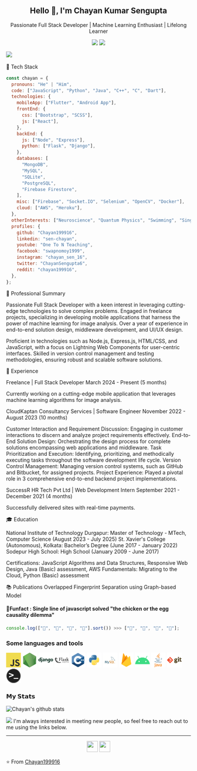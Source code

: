 <h2 align="center">Hello 👋, I'm Chayan Kumar Sengupta</h2>
<p align="center">
  Passionate Full Stack Developer | Machine Learning Enthusiast | Lifelong Learner
</p>
<p align="center">
  <a href="https://www.linkedin.com/in/sen-chayan"><img src="https://img.shields.io/badge/-chayan-blue?style=flat-square&logo=Linkedin&logoColor=white&link=https://www.linkedin.com/in/sen-chayan"></a>
  <a href="https://github.com/Chayan199916"><img src="https://img.shields.io/github/followers/Chayan199916?label=Follow&style=social"></a>
</p>
<img src="https://media.giphy.com/media/VgCDAzcKvsR6OM0uWg/giphy.gif" width="50">

🧰 Tech Stack

```javascript
const chayan = {
  pronouns: "He" | "Him",
  code: ["JavaScript", "Python", "Java", "C++", "C", "Dart"],
  technologies: {
    mobileApp: ["Flutter", "Android App"],
    frontEnd: {
      css: ["Bootstrap", "SCSS"],
      js: ["React"],
    },
    backEnd: {
      js: ["Node", "Express"],
      python: ["Flask", "Django"],
    },
    databases: [
      "MongoDB",
      "MySQL",
      "SQLite",
      "PostgreSQL",
      "Firebase Firestore",
    ],
    misc: ["Firebase", "Socket.IO", "Selenium", "OpenCV", "Docker"],
    cloud: ["AWS", "Heroku"],
  },
  otherInterests: ["Neuroscience", "Quantum Physics", "Swimming", "Singing"],
  profiles: {
    github: "Chayan199916",
    linkedin: "sen-chayan",
    youtube: "One To N Teaching",
    facebook: "swapnomoy1999",
    instagram: "chayan_sen_16",
    twitter: "ChayanSengupta6",
    reddit: "chayan199916",
  },
};
```

📝 Professional Summary

Passionate Full Stack Developer with a keen interest in leveraging cutting-edge technologies to solve complex problems. Engaged in freelance projects, specializing in developing mobile applications that harness the power of machine learning for image analysis. Over a year of experience in end-to-end solution design, middleware development, and UI/UX design.

Proficient in technologies such as Node.js, Express.js, HTML/CSS, and JavaScript, with a focus on Lightning Web Components for user-centric interfaces. Skilled in version control management and testing methodologies, ensuring robust and scalable software solutions.

💼 Experience

Freelance | Full Stack Developer
March 2024 - Present (5 months)

Currently working on a cutting-edge mobile application that leverages machine learning algorithms for image analysis.

CloudKaptan Consultancy Services | Software Engineer
November 2022 - August 2023 (10 months)

Customer Interaction and Requirement Discussion: Engaging in customer interactions to discern and analyze project requirements effectively.
End-to-End Solution Design: Orchestrating the design process for complete solutions encompassing web applications and middleware.
Task Prioritization and Execution: Identifying, prioritizing, and methodically executing tasks throughout the software development life cycle.
Version Control Management: Managing version control systems, such as GitHub and Bitbucket, for assigned projects.
Project Experience: Played a pivotal role in 3 comprehensive end-to-end backend project implementations.

SuccessR HR Tech Pvt Ltd | Web Development Intern
September 2021 - December 2021 (4 months)

Successfully delivered sites with real-time payments.

🎓 Education

National Institute of Technology Durgapur: Master of Technology - MTech, Computer Science (August 2023 - July 2025)
St. Xavier's College (Autonomous), Kolkata: Bachelor’s Degree (June 2017 - January 2022)
Sodepur High School: High School (January 2009 - June 2017)

Certifications: JavaScript Algorithms and Data Structures, Responsive Web Design, Java (Basic) assessment, AWS Fundamentals: Migrating to the Cloud, Python (Basic) assessment

📚 Publications
Overlapped Fingerprint Separation using Graph-based Model

#### 🌟Funfact : Single line of javascript solved "the chicken or the egg causality dilemma"

```javascript
console.log(["🥚", "🐣", "🐥", "🐔"].sort()) >>> ["🐔", "🐣", "🐥", "🥚"];
```

### Some languages and tools

<code><img height="40" src="https://raw.githubusercontent.com/github/explore/80688e429a7d4ef2fca1e82350fe8e3517d3494d/topics/javascript/javascript.png"></code>
<code><img height="40" src="https://raw.githubusercontent.com/github/explore/80688e429a7d4ef2fca1e82350fe8e3517d3494d/topics/nodejs/nodejs.png"></code>
<code><img height="40" src="https://raw.githubusercontent.com/github/explore/80688e429a7d4ef2fca1e82350fe8e3517d3494d/topics/django/django.png"></code>
<code><img height="40" src="https://raw.githubusercontent.com/github/explore/80688e429a7d4ef2fca1e82350fe8e3517d3494d/topics/flask/flask.png"></code>
<code><img height="40" src="https://raw.githubusercontent.com/github/explore/80688e429a7d4ef2fca1e82350fe8e3517d3494d/topics/cpp/cpp.png"></code>
<code><img height="40" src="https://raw.githubusercontent.com/github/explore/80688e429a7d4ef2fca1e82350fe8e3517d3494d/topics/python/python.png"></code>
<code><img height="40" src="https://raw.githubusercontent.com/github/explore/80688e429a7d4ef2fca1e82350fe8e3517d3494d/topics/mysql/mysql.png"></code>
<code><img height="40" src="https://raw.githubusercontent.com/github/explore/80688e429a7d4ef2fca1e82350fe8e3517d3494d/topics/firebase/firebase.png"></code>
<code><img height="40" src="https://raw.githubusercontent.com/github/explore/80688e429a7d4ef2fca1e82350fe8e3517d3494d/topics/android/android.png"></code>
<code><img height="40" src="https://raw.githubusercontent.com/github/explore/80688e429a7d4ef2fca1e82350fe8e3517d3494d/topics/java/java.png"></code>
<code><img height="40" src="https://raw.githubusercontent.com/github/explore/80688e429a7d4ef2fca1e82350fe8e3517d3494d/topics/git/git.png"></code>
<code><img height="40" src="https://raw.githubusercontent.com/github/explore/80688e429a7d4ef2fca1e82350fe8e3517d3494d/topics/terminal/terminal.png"></code>

### 𝗠𝘆 𝗦𝘁𝗮𝘁𝘀

![Chayan's github stats](https://github-readme-stats.vercel.app/api?username=Chayan199916&show_icons=true&hide_border=true&text_color=9f9f9f&bg_color=151515)

<img src="https://media.giphy.com/media/LnQjpWaON8nhr21vNW/giphy.gif" width="60"> 
I'm always interested in meeting new people, so feel free to reach out to me using the links below.

---

<p align="center">
  <a href="mailto:swapnomoy199916@gmail.com"><img src="https://www.svgrepo.com/show/267017/mail-email.svg" height="30" width="30" /></a>
  <a href="https://www.linkedin.com/in/sen-chayan/"><img src="https://cdn.jsdelivr.net/npm/simple-icons@3.0.1/icons/linkedin.svg" height="30" width="30" /></a>
</p>

⭐️ From [Chayan199916](https://github.com/[Chayan199916])
